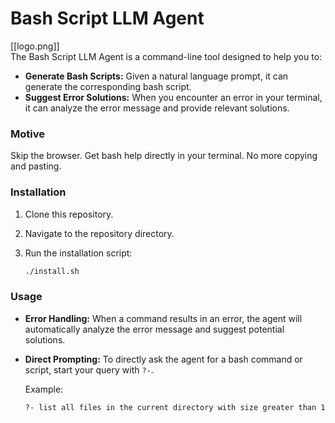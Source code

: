 # Bash Script LLM Agent
[[logo.png]]    
The Bash Script LLM Agent is a command-line tool designed to help you to: 
* **Generate Bash Scripts:** Given a natural language prompt, it can generate the corresponding bash script.
* **Suggest Error Solutions:** When you encounter an error in your terminal, it can analyze the error message and provide relevant solutions.


### Motive 
Skip the browser. Get bash help directly in your terminal. No more copying and pasting.


### Installation    
1.  Clone this repository.
2.  Navigate to the repository directory.
3.  Run the installation script:

    ```bash
    ./install.sh
    ```

### Usage
* **Error Handling:** When a command results in an error, the agent will automatically analyze the error message and suggest potential solutions.
* **Direct Prompting:** To directly ask the agent for a bash command or script, start your query with `?-`.

    Example:

    ```bash
    ?- list all files in the current directory with size greater than 1MB
    ```
